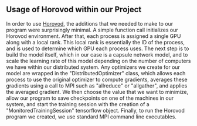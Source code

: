 ## Usage of Horovod within our Project

In order to use [Horovod](https://github.com/uber/horovod), the additions that we needed to make to our program were surprisingly minimal. A simple function call initializes our Horovod environment. After that, each process is assigned a single GPU along with a local rank. This local rank is essentially the ID of the process, and is used to determine which GPU each process uses. The next step is to build the model itself, which in our case is a capsule network model, and to scale the learning rate of this model depending on the number of computers we have within our distributed system. Any optimizers we create for our model are wrapped in the "DistributedOptimizer" class, which allows each process to use the original optimizer to compute gradients, averages these gradients using a call to MPI such as "allreduce" or "allgather", and applies the averaged gradient. We then choose the value that we want to minimize, allow our program to save checkpoints on one of the machines in our system, and start the training session with the creation of a "MonitoredTrainingSession" tensorflow object. Finally, to run the Horovod program we created, we use standard MPI command line executables. 

<!---![alt text](https://user-images.githubusercontent.com/16640218/34506318-84d0c06c-efe0-11e7-8831-0425772ed8f2.png)--->

